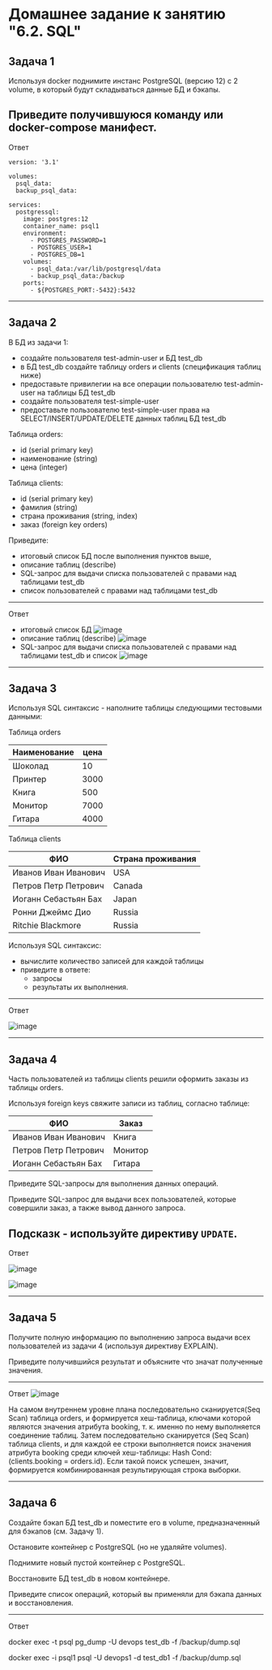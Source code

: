# Домашнее задание к занятию "6.2. SQL"


## Задача 1

Используя docker поднимите инстанс PostgreSQL (версию 12) c 2 volume, 
в который будут складываться данные БД и бэкапы.

Приведите получившуюся команду или docker-compose манифест.
---
Ответ
```
version: '3.1'

volumes:
  psql_data:
  backup_psql_data:

services:
  postgressql:
    image: postgres:12
    container_name: psql1
    environment:
      - POSTGRES_PASSWORD=1
      - POSTGRES_USER=1
      - POSTGRES_DB=1
    volumes:
      - psql_data:/var/lib/postgresql/data
      - backup_psql_data:/backup
    ports:
      - ${POSTGRES_PORT:-5432}:5432
```
---
## Задача 2

В БД из задачи 1: 
- создайте пользователя test-admin-user и БД test_db
- в БД test_db создайте таблицу orders и clients (спeцификация таблиц ниже)
- предоставьте привилегии на все операции пользователю test-admin-user на таблицы БД test_db
- создайте пользователя test-simple-user  
- предоставьте пользователю test-simple-user права на SELECT/INSERT/UPDATE/DELETE данных таблиц БД test_db

Таблица orders:
- id (serial primary key)
- наименование (string)
- цена (integer)

Таблица clients:
- id (serial primary key)
- фамилия (string)
- страна проживания (string, index)
- заказ (foreign key orders)

Приведите:
- итоговый список БД после выполнения пунктов выше,
- описание таблиц (describe)
- SQL-запрос для выдачи списка пользователей с правами над таблицами test_db
- список пользователей с правами над таблицами test_db
---
Ответ
- итоговый список БД
![image](https://user-images.githubusercontent.com/47698474/169824268-ab927aab-484f-4956-b4c4-7cafd1c27c08.png)
- описание таблиц (describe)
![image](https://user-images.githubusercontent.com/47698474/169824565-513cae72-a38b-4632-a903-e96a907f2559.png)
- SQL-запрос для выдачи списка пользователей с правами над таблицами test_db и список
![image](https://user-images.githubusercontent.com/47698474/169824691-6797bf36-000f-44ba-b0f7-645340c9010a.png)

---
## Задача 3

Используя SQL синтаксис - наполните таблицы следующими тестовыми данными:

Таблица orders

|Наименование|цена|
|------------|----|
|Шоколад| 10 |
|Принтер| 3000 |
|Книга| 500 |
|Монитор| 7000|
|Гитара| 4000|

Таблица clients

|ФИО|Страна проживания|
|------------|----|
|Иванов Иван Иванович| USA |
|Петров Петр Петрович| Canada |
|Иоганн Себастьян Бах| Japan |
|Ронни Джеймс Дио| Russia|
|Ritchie Blackmore| Russia|

Используя SQL синтаксис:
- вычислите количество записей для каждой таблицы 
- приведите в ответе:
    - запросы 
    - результаты их выполнения.
---
Ответ

![image](https://user-images.githubusercontent.com/47698474/169834434-3e2c27e5-0333-4c70-b07b-5fd21bcb43f4.png)

---
## Задача 4

Часть пользователей из таблицы clients решили оформить заказы из таблицы orders.

Используя foreign keys свяжите записи из таблиц, согласно таблице:

|ФИО|Заказ|
|------------|----|
|Иванов Иван Иванович| Книга |
|Петров Петр Петрович| Монитор |
|Иоганн Себастьян Бах| Гитара |

Приведите SQL-запросы для выполнения данных операций.

Приведите SQL-запрос для выдачи всех пользователей, которые совершили заказ, а также вывод данного запроса.
 
Подсказк - используйте директиву `UPDATE`.
---
Ответ

![image](https://user-images.githubusercontent.com/47698474/169840497-0b6535ac-bc1b-4e7e-b70d-e7e2f6ece83b.png)

![image](https://user-images.githubusercontent.com/47698474/169845618-e09fc163-19d6-4b7d-9991-c1e106bf2491.png)

---
## Задача 5

Получите полную информацию по выполнению запроса выдачи всех пользователей из задачи 4 
(используя директиву EXPLAIN).

Приведите получившийся результат и объясните что значат полученные значения.

---
Ответ
![image](https://user-images.githubusercontent.com/47698474/169847907-ae2adf5c-828c-4145-8c31-f768443dae10.png)

На самом внутреннем уровне плана последовательно сканируется(Seq Scan) таблица orders, и формируется хеш-таблица, ключами
которой являются значения атрибута booking, т. к. именно по нему выполняется соединение таблиц. Затем последовательно сканируется (Seq Scan) таблица clients, и для каждой ее строки выполняется поиск значения атрибута booking среди ключей хеш-таблицы: Hash Cond: (clients.booking = orders.id). Если такой поиск успешен, значит, формируется комбинированная результирующая строка выборки. 


---
## Задача 6

Создайте бэкап БД test_db и поместите его в volume, предназначенный для бэкапов (см. Задачу 1).

Остановите контейнер с PostgreSQL (но не удаляйте volumes).

Поднимите новый пустой контейнер с PostgreSQL.

Восстановите БД test_db в новом контейнере.

Приведите список операций, который вы применяли для бэкапа данных и восстановления. 

---
Ответ

docker exec -t psql pg_dump -U devops test_db -f /backup/dump.sql

docker exec -i psql1 psql -U devops1 -d test_db1 -f /backup/dump.sql
